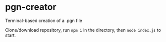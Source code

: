 # pgn-creator
Terminal-based creation of a .pgn file

Clone/download repository, run `npm i` in the directory, then `node index.js` to start.
